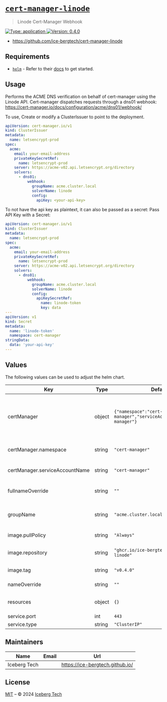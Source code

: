 # [`cert-manager-linode`](https://github.com/ice-bergtech/ice-helm)

> Linode Cert-Manager Webhook

[![Type: application](https://img.shields.io/badge/Type-application-informational?style=flat-square) ](https://github.com/ice-bergtech/ice-helm)[![Version: 0.4.0](https://img.shields.io/badge/Version-0.4.0-informational?style=flat-square) ](https://github.com/ice-bergtech/ice-helm)

* <https://github.com/ice-bergtech/cert-manager-linode>

## Requirements

- [`helm`](https://helm.sh) - Refer to their [docs](https://helm.sh/docs) to get started.

## Usage

Performs the ACME DNS verification on behalf of cert-manager using the Linode API.
Cert-manager dispatches requests through a dns01 webhook: https://cert-manager.io/docs/configuration/acme/dns01/webhook/

To use, Create or modify a ClusterIssuer to point to the deployment.

```yaml
apiVersion: cert-manager.io/v1
kind: ClusterIssuer
metadata:
  name: letsencrypt-prod
spec:
  acme:
    email: your-email-address
    privateKeySecretRef:
      name: letsencrypt-prod
    server: https://acme-v02.api.letsencrypt.org/directory
    solvers:
      - dns01:
          webhook:
            groupName: acme.cluster.local
            solverName: linode
            config:
              apiKey: <your-api-key>
```

To not have the api key as plaintext, it can also be passed as a secret:
Pass API Key with a Secret:

```yaml
apiVersion: cert-manager.io/v1
kind: ClusterIssuer
metadata:
  name: letsencrypt-prod
spec:
  acme:
    email: your-email-address
    privateKeySecretRef:
      name: letsencrypt-prod
    server: https://acme-v02.api.letsencrypt.org/directory
    solvers:
      - dns01:
          webhook:
            groupName: acme.cluster.local
            solverName: linode
            config:
              apiKeySecretRef:
                name: linode-token
                key: data
---
apiVersion: v1
kind: Secret
metadata:
  name: 'linode-token'
  namespace: cert-manager
stringData:
  data: 'your-api-key'
---
```

## Values

The following values can be used to adjust the helm chart.

| Key | Type | Default | Description |
|-----|------|---------|-------------|
| certManager | object | `{"namespace":"cert-manager","serviceAccountName":"cert-manager"}` | certManager contains config shared with cert-manager deployment |
| certManager.namespace | string | `"cert-manager"` | name of the deployment namespace |
| certManager.serviceAccountName | string | `"cert-manager"` | name of the service account |
| fullnameOverride | string | `""` | Override chart full name |
| groupName | string | `"acme.cluster.local"` | the APIService group name to attach to |
| image.pullPolicy | string | `"Always"` | image pull policy |
| image.repository | string | `"ghcr.io/ice-bergtech/cert-manager-linode"` | repository to pull the image from |
| image.tag | string | `"v0.4.0"` | image tag to pull |
| nameOverride | string | `""` | Override chart name  |
| resources | object | `{}` | additional resources to deploy |
| service.port | int | `443` | service port |
| service.type | string | `"ClusterIP"` | service type |

## Maintainers

| Name | Email | Url |
| ---- | ------ | --- |
| Iceberg Tech |  | <https://ice-bergtech.github.io/> |

## License

[MIT](../LICENSE.md) – © 2024 [Iceberg Tech](https://icebergtech.xyz)